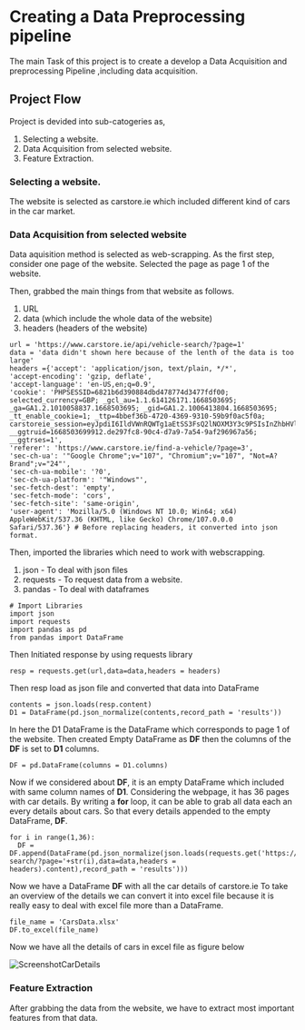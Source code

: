 # Creating a Data Preprocessing pipeline
The main Task of this project is to create a develop a Data Acquisition and preprocessing Pipeline ,including data acquisition.

## Project Flow
Project is devided into sub-catogeries as,
1. Selecting a website.
2. Data Acquisition from selected website.
3. Feature Extraction.

### Selecting a website.
The website is selected as carstore.ie which included different kind of cars in the car market.

### Data Acquisition from selected website
Data aquisition method is selected as web-scrapping.
As the first step, consider one page of the website.
Selected the page as page 1 of the website.

Then, grabbed the main things from that website as follows.
1. URL
2. data (which include the whole data of the website)
3. headers (headers of the website)

```
url = 'https://www.carstore.ie/api/vehicle-search/?page=1'
data = 'data didn't shown here because of the lenth of the data is too large'
headers ={'accept': 'application/json, text/plain, */*',
'accept-encoding': 'gzip, deflate',
'accept-language': 'en-US,en;q=0.9',
'cookie': 'PHPSESSID=6821b6d390884dbd478774d3477fdf00; selected_currency=GBP; _gcl_au=1.1.614126171.1668503695; _ga=GA1.2.1010058837.1668503695; _gid=GA1.2.1006413804.1668503695; _tt_enable_cookie=1; _ttp=4bbef36b-4720-4369-9310-59b9f0ac5f0a; carstoreie_session=eyJpdiI6IldVWnRQWTg1aEtSS3FsQ2lNOXM3Y3c9PSIsInZhbHVlIjoiU1lwSHFLeWxYRDVSOFl0Nm16MEtreTBlSnJLVlFab1U5ckFwUzNwN1Y2bDEzQ3RyaTN4TnY5cUM1RFwvdnJoYzdtb2tERjA1cWlqVUR5c3lVNU9BSzI0cnJtVlJrYnE5ZUJhZ200c09jRkNlZ3NQSVBMbnAxSHRMS1lGeDhRQnNCIiwibWFjIjoiOTM3YTlkMGVlZWY4OTI1ZWNlMDUxMzRiYTI2Yzg5YzkwNGFmNjdjNGIxY2NlZTNlYmJiNzk4NzQzOTVjODgxMiJ9; __ggtruid=1668503699912.de297fc8-90c4-d7a9-7a54-9af296967a56; __ggtrses=1',
'referer': 'https://www.carstore.ie/find-a-vehicle/?page=3',
'sec-ch-ua': '"Google Chrome";v="107", "Chromium";v="107", "Not=A?Brand";v="24"',
'sec-ch-ua-mobile': '?0',
'sec-ch-ua-platform': '"Windows"',
'sec-fetch-dest': 'empty',
'sec-fetch-mode': 'cors',
'sec-fetch-site': 'same-origin',
'user-agent': 'Mozilla/5.0 (Windows NT 10.0; Win64; x64) AppleWebKit/537.36 (KHTML, like Gecko) Chrome/107.0.0.0 Safari/537.36'} # Before replacing headers, it converted into json format.

```

Then, imported the libraries which need to work with webscrapping.
1. json - To deal with json files
2. requests - To request data from a website.
3. pandas - To deal with dataframes

```
# Import Libraries
import json
import requests
import pandas as pd
from pandas import DataFrame
```

Then Initiated response by using requests library
```
resp = requests.get(url,data=data,headers = headers)
```

Then resp load as json file and converted that data into DataFrame
```
contents = json.loads(resp.content)
D1 = DataFrame(pd.json_normalize(contents,record_path = 'results'))
```
In here the D1 DataFrame is the DataFrame which corresponds to page 1 of the website.
Then created Empty DataFrame as **DF** then the columns of the **DF** is set to **D1** columns.

```
DF = pd.DataFrame(columns = D1.columns)
```

Now if we considered about **DF**, it is an empty DataFrame which included with same column names of **D1**.
Considering the webpage, it has 36 pages with car details.
By writing a **for** loop, it can be able to grab all data each an every details about cars.
So that every details appended to the empty DataFrame, **DF**.

```
for i in range(1,36):
  DF = DF.append(DataFrame(pd.json_normalize(json.loads(requests.get('https://www.carstore.ie/api/vehicle-search/?page='+str(i),data=data,headers = headers).content),record_path = 'results')))
```
Now we have a DataFrame **DF** with all the car details of carstore.ie
To take an overview of the details we can convert it into excel file because it is really easy to deal with excel file more than a DataFrame.

```
file_name = 'CarsData.xlsx'
DF.to_excel(file_name)
```

Now we have all the details of cars in excel file as figure below

![ScreenshotCarDetails](https://user-images.githubusercontent.com/45353233/205383760-c08dfb9e-7bb6-435e-a4fb-0350f0cd6bc4.png)

### Feature Extraction
After grabbing the data from the website, we have to extract most important features from that data.



